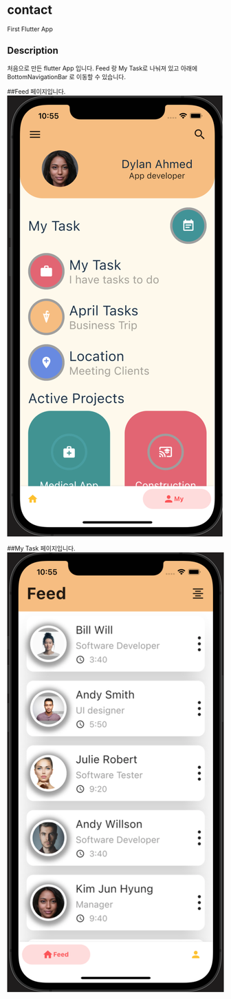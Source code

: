 # contact

First Flutter App

## Description
처음으로 만든 flutter App 입니다. Feed 랑 My Task로 나눠져 있고 아래에 BottomNavigationBar 로 이동할 수 있습니다.

##Feed 페이지입니다.
![Alt text](./feedpage.png)

##My Task 페이지입니다.
![Alt text](./mytask.png)